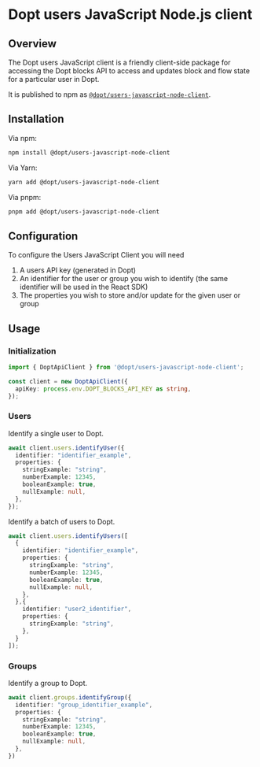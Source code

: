 # Dopt users JavaScript Node.js client

## Overview

The Dopt users JavaScript client is a friendly client-side package for accessing the Dopt blocks API to access and updates block and flow state for a particular user in Dopt.

It is published to npm as [`@dopt/users-javascript-node-client`](https://www.npmjs.com/package/@dopt/blocks-javascript-node-client).

## Installation

Via npm:

```bash
npm install @dopt/users-javascript-node-client
```

Via Yarn:

```bash
yarn add @dopt/users-javascript-node-client
```

Via pnpm:

```bash
pnpm add @dopt/users-javascript-node-client
```

## Configuration

To configure the Users JavaScript Client you will need

1. A users API key (generated in Dopt)
1. An identifier for the user or group you wish to identify (the same identifier will be used in the React SDK)
1. The properties you wish to store and/or update for the given user or group


## Usage

### Initialization

```ts
import { DoptApiClient } from '@dopt/users-javascript-node-client';

const client = new DoptApiClient({
  apiKey: process.env.DOPT_BLOCKS_API_KEY as string,
});
```

### Users

Identify a single user to Dopt.

```ts
await client.users.identifyUser({
  identifier: "identifier_example",
  properties: {
    stringExample: "string",
    numberExample: 12345,
    booleanExample: true,
    nullExample: null,
  },
});
```

Identify a batch of users to Dopt.

```ts
await client.users.identifyUsers([
  {
    identifier: "identifier_example",
    properties: {
      stringExample: "string",
      numberExample: 12345,
      booleanExample: true,
      nullExample: null,
    },
  },{
    identifier: "user2_identifier",
    properties: {
      stringExample: "string",
    },
  }
]);
```

### Groups

Identify a group to Dopt.

```ts
await client.groups.identifyGroup({
  identifier: "group_identifier_example",
  properties: {
    stringExample: "string",
    numberExample: 12345,
    booleanExample: true,
    nullExample: null,
  },
})
```
